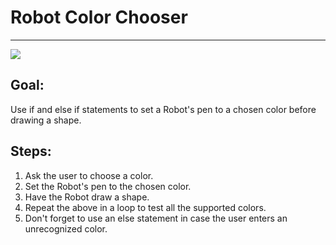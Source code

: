 

# Robot Color Chooser

<hr/>
<img src="./images/robotColorChooser.png"/>

## Goal:

Use if and else if statements to set a Robot's pen to a chosen color before drawing a shape.

## Steps:

1. Ask the user to choose a color.
2. Set the Robot's pen to the chosen color.
3. Have the Robot draw a shape.
4. Repeat the above in a loop to test all the supported colors.
5. Don't forget to use an else statement in case the user enters an unrecognized color.




